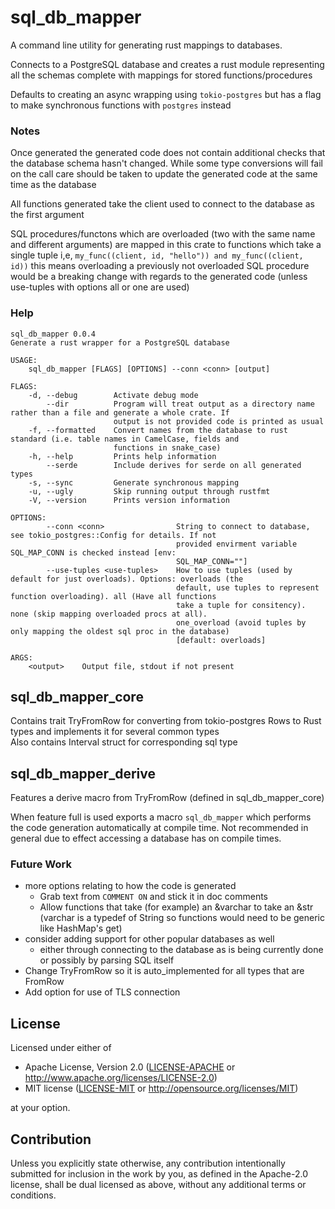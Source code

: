 # sql_db_mapper
A command line utility for generating rust mappings to databases.

Connects to a PostgreSQL database and creates a rust module representing all the schemas complete with mappings for stored functions/procedures

Defaults to creating an async wrapping using `tokio-postgres` but has a flag to make synchronous functions with `postgres` instead

### Notes
Once generated the generated code does not contain additional checks that the database schema hasn't changed. While some type conversions will fail on the call care should be taken to update the generated code at the same time as the database

All functions generated take the client used to connect to the database as the first argument

SQL procedures/functons which are overloaded (two with the same name and different arguments) are mapped in this crate to functions which take a single tuple i,e, `my_func((client, id, "hello")) and my_func((client, id))` this means overloading a previously not overloaded SQL procedure would be a breaking change with regards to the generated code (unless use-tuples with options all or one are used)

### Help
```
sql_db_mapper 0.0.4
Generate a rust wrapper for a PostgreSQL database

USAGE:
    sql_db_mapper [FLAGS] [OPTIONS] --conn <conn> [output]

FLAGS:
    -d, --debug        Activate debug mode
        --dir          Program will treat output as a directory name rather than a file and generate a whole crate. If
                       output is not provided code is printed as usual
    -f, --formatted    Convert names from the database to rust standard (i.e. table names in CamelCase, fields and
                       functions in snake_case)
    -h, --help         Prints help information
        --serde        Include derives for serde on all generated types
    -s, --sync         Generate synchronous mapping
    -u, --ugly         Skip running output through rustfmt
    -V, --version      Prints version information

OPTIONS:
        --conn <conn>                String to connect to database, see tokio_postgres::Config for details. If not
                                     provided envirment variable SQL_MAP_CONN is checked instead [env:
                                     SQL_MAP_CONN=""]
        --use-tuples <use-tuples>    How to use tuples (used by default for just overloads). Options: overloads (the
                                     default, use tuples to represent function overloading). all (Have all functions
                                     take a tuple for consitency). none (skip mapping overloaded procs at all).
                                     one_overload (avoid tuples by only mapping the oldest sql proc in the database)
                                     [default: overloads]

ARGS:
    <output>    Output file, stdout if not present
```

## sql_db_mapper_core
Contains trait TryFromRow for converting from tokio-postgres Rows to Rust types and implements it for several common types  
Also contains Interval struct for corresponding sql type

## sql_db_mapper_derive
Features a derive macro from TryFromRow (defined in sql_db_mapper_core)

When feature full is used exports a macro `sql_db_mapper` which performs the code generation automatically at compile time. Not recommended in general due to effect accessing a database has on compile times.

### Future Work
* more options relating to how the code is generated
	* Grab text from `COMMENT ON` and stick it in doc comments
	* Allow functions that take (for example) an &varchar to take an &str (varchar is a typedef of String so functions would need to be generic like HashMap's get)
* consider adding support for other popular databases as well
	* either through connecting to the database as is being currently done or possibly by parsing SQL itself
* Change TryFromRow so it is auto_implemented for all types that are FromRow
* Add option for use of TLS connection

## License

Licensed under either of

 * Apache License, Version 2.0
   ([LICENSE-APACHE](LICENSE-APACHE) or http://www.apache.org/licenses/LICENSE-2.0)
 * MIT license
   ([LICENSE-MIT](LICENSE-MIT) or http://opensource.org/licenses/MIT)

at your option.

## Contribution

Unless you explicitly state otherwise, any contribution intentionally submitted
for inclusion in the work by you, as defined in the Apache-2.0 license, shall be
dual licensed as above, without any additional terms or conditions.
